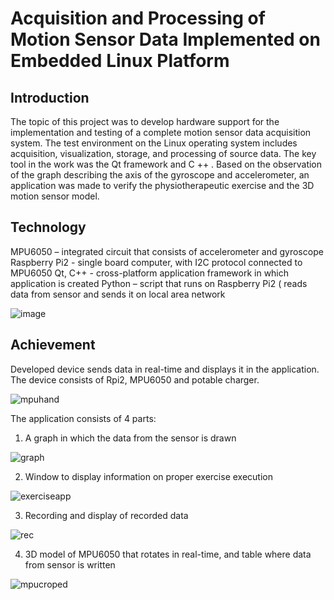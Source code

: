 # Acquisition and Processing of Motion Sensor Data Implemented on Embedded Linux Platform

## Introduction
The topic of this project was to develop hardware support for the implementation and testing of a complete motion sensor data acquisition system. The test environment on the Linux operating system includes acquisition, visualization, storage, and processing of source data. The key tool in the work was the Qt framework and C ++ . Based on the observation of the graph describing the axis of the gyroscope and accelerometer, an application was made to verify the physiotherapeutic exercise and the 3D motion sensor model. 



## Technology

MPU6050 – integrated circuit that consists of accelerometer and gyroscope
Raspberry Pi2 - single board computer, with I2C protocol connected to MPU6050
Qt, C++ - cross-platform application framework in which application is created
Python – script that runs on Raspberry Pi2 ( reads data from sensor and sends it on local area network

![image](https://user-images.githubusercontent.com/24511950/29192485-e156760a-7e21-11e7-986d-016f0760806f.png)


## Achievement

Developed device sends data in real-time and displays it in the application.
The device consists of Rpi2, MPU6050 and potable charger.

![mpuhand](https://user-images.githubusercontent.com/24511950/29194515-3fae2ee8-7e2a-11e7-8f4f-ae9853dd937a.png)

The application consists of 4 parts:

 1. A graph in which the data from the sensor is drawn
 
![graph](https://user-images.githubusercontent.com/24511950/29194512-3ef073bc-7e2a-11e7-8639-e39dfd4c26dd.jpg)

 2. Window to display information on proper exercise execution
 
![exerciseapp](https://user-images.githubusercontent.com/24511950/29194511-3ead84a8-7e2a-11e7-97f2-f9cee6916bdc.png)
 
 3. Recording and display of recorded data

![rec](https://user-images.githubusercontent.com/24511950/29194513-3efca1a0-7e2a-11e7-9a1d-3fdfa257dfb0.png)
 
 4. 3D model of MPU6050 that rotates in real-time, and table where data from sensor is written

![mpucroped](https://user-images.githubusercontent.com/24511950/29194514-3efcf07e-7e2a-11e7-9080-0175379406ea.jpg)





